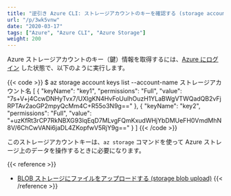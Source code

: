 ```yaml
---
title: "逆引き Azure CLI: ストレージアカウントのキーを確認する (storage account keys list)"
url: "/p/3wk5vnw"
date: "2020-03-17"
tags: ["Azure", "Azure CLI", "Azure Storage"]
weight: 200
---
```


Azure ストレージアカウントのキー（鍵）情報を取得するには、[Azure にログイン](/p/ejar7k8) した状態で、以下のように実行します。

{{< code >}}
$ az storage account keys list --account-name ストレージアカウント名
[
  {
    "keyName": "key1",
    "permissions": "Full",
    "value": "7s+V+j4CcwDNHyTvx7/UXlgKN4HvFoUuIhOuzH1YLaBWgVTWQadQB2vFjRPTAv2aoGP2mpyQcMm4C+R55o3N9g=="
  },
  {
    "keyName": "key2",
    "permissions": "Full",
    "value": "+uzKfRt3rCP7RkNBXG93lqEqD7MLvgFQmKxudWHjYbDMUeFH0VmdMhN8V/6ChCwVANi6jaDL4ZKopfwV5RjY9g=="
  }
]
{{< /code >}}

このストレージアカウントキーは、`az storage` コマンドを使って Azure ストレージ上のデータを操作するときに必要になります。

{{< reference >}}
- [BLOB ストレージにファイルをアップロードする (storage blob upload)](/p/ptx36ue)
{{< /reference >}}

